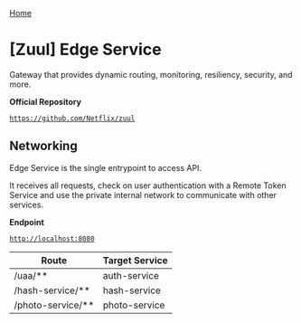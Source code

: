 [Home](../../README.md)

# [Zuul] Edge Service

Gateway that provides dynamic routing, monitoring, resiliency, security, and more.

**Official Repository**

[`https://github.com/Netflix/zuul`](https://github.com/Netflix/zuul)

## Networking

Edge Service is the single entrypoint to access API.

It receives all requests, check on user authentication with a Remote Token Service and use the private internal network to communicate with other services.

**Endpoint**

[`http://localhost:8080`](http://localhost:8080)

| Route              | Target Service |
| ------------------ | -------------- |
| /uaa/**            | auth-service   |
| /hash-service/**   | hash-service   |
| /photo-service/**  | photo-service  |